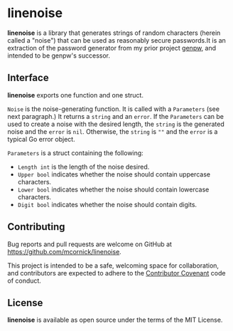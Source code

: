 # linenoise

__linenoise__ is a library that generates strings of random characters (herein called a "noise") that can be used as reasonably secure passwords.It is an extraction of the password generator from my prior project [genpw](https://github.com/mcornick/genpw), and intended to be genpw's successor.

## Interface

__linenoise__ exports one function and one struct.

`Noise` is the noise-generating function. It is called with a `Parameters` (see next paragraph.) It returns a `string` and an `error`.  If the `Parameters` can be used to create a noise with the desired length, the `string` is the generated noise and the `error` is `nil`.  Otherwise, the `string` is `""` and the `error` is a typical Go error object.

`Parameters` is a struct containing the following:

* `Length int` is the length of the noise desired.
* `Upper bool` indicates whether the noise should contain uppercase characters.
* `Lower bool` indicates whether the noise should contain lowercase characters.
* `Digit bool` indicates whether the noise should contain digits.

## Contributing

Bug reports and pull requests are welcome on GitHub at https://github.com/mcornick/linenoise.

This project is intended to be a safe, welcoming space for collaboration, and contributors are expected to adhere to the [Contributor Covenant](https://www.contributor-covenant.org/) code of conduct.

## License

__linenoise__ is available as open source under the terms of the MIT License.
